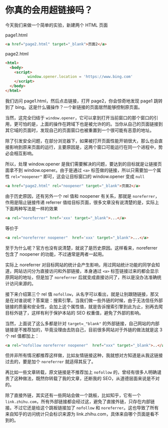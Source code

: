 # 你真的会用超链接吗？

今天我们来做一个简单的实验，新建两个 HTML 页面

page1.html

```html
<a href="page2.html" target="_blank">页面2</a>
```

page2.html

```html
<html>
  <body>
    <script>
          window.opener.location = 'https://www.bing.com'
    </script>
  </body>
</html>
```

我们访问 page1.html，然后点击链接，打开 page2，你会惊奇地发现 page1 跳转到了 bing。这是什么骚操作？一个新链接的页面居然能够控制原页面。

当然，这完全归结于 `window.opener`，它可以拿到打开当前窗口的那个窗口的引用，更可怕的是，上面的操作在跨域下也是被允许的的。当你从自己的页面链接到其它域的页面时，发现自己的页面窗口也被重置到一个很可能有恶意的地址。

除了引发安全问题，在部分浏览器下，如果被打开页面性能开销很大，那么也会直接影响到原来页面的运行，主要原因是，这两个窗口可能运行在同一个进程中，势必会相互影响。

所以，处理 window.opener 是我们需要解决的问题，要达到的目标就是让链接页面拿不到 window.opener。由于是通过 `<a>` 标签做的链接，所以只需要加一个属性 `rel="noopener"` 即可，这会让目标窗口的 window.opener 变成 `null`

```html
<a href="page2.html" rel="noopener" target="_blank">页面2</a>
```

由于历史原因，还有另外一个 rel 值和 noopener 有关系，那就是 `noreferrer`，作用是阻止链接传递 referrer 值给目标页面，很多文章没有说清楚的是，实际上下面两种写法是一样的效果

```html
<a rel="noreferrer" href='xxx' target="_blank">...</a>
```

等价于

```html
<a rel="noreferrer noopener"  href='xxx' target="_blank">...</a>
```

至于为什么呢？官方也没有说清楚，就说了是历史原因。这样看来，noreferrer 包含了 noopener 的功能，不过通常是两者一起用。

实际上 noreferrer 对目标网站的统计会产生影响，用过网站统计功能的同学会知道，网站访问分为直接访问和外部链接，本身通过 `<a>` 标签链接过来的都会显示原网站的地址，但是加了 `noreferrer` 后就变成直接访问了，所以是没办法准确统计访问来源的。

接下来介绍第三个 rel 值 `nofollow`，从名字可以看出，就是让别跟随链接，那又是在对谁说呢？答案是：搜索引擎。当我们做一些外链的时候，由于无法信任外部链接的质量和安全性，会加上这个属性值，就是告诉搜索引擎到此为止，别再去爬目标外链了，这样有利于保护本站的 SEO 权重值，避免了外部的影响。

当然，上面说了这么多都是针对 `target=_"blank"` 的外部链接，自己网站的内部链接是不推荐加的，毕竟没理由去防自己，目前很多网站对于外链的做法就是这 3 个 rel 值都加上：

```html
<a rel="nofollow noreferrer noopener"  href="xxx" target="_blank">..</a>
```

但并非所有情况都推荐这样做，比如友情链接这种，我就想对方知道是从我这链接过去的，要是加个 `noreferrer` 就适得其反了。

再比如一些文章转载，原文链接是不推荐加上 `nofollow` 的，曾经有很多人明确谴责了这种做法，既然你转载了我的文章，还断我的 SEO，从道德层面来说是不对的。

除了直接外链，其实还有一些网站会做一个跳板，比如知乎，它有一个 `link.zhihu.com`，所有外部链接都会经过这，避免了直接外链，只存在内部链接。不过它还是给这个跳板链接加了 `nofollow` 和 `noreferrer`。这也导致了所有来自知乎的访问统计只会标识来源为 link.zhihu.com，具体来自哪个页面是看不到的。